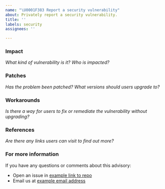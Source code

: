 ```yaml
---
name: "\U0001F383 Report a security vulnerability"
about: Privately report a security vulnerability.
title: ''
labels: security
assignees: ''

---
```


### Impact
_What kind of vulnerability is it? Who is impacted?_

### Patches
_Has the problem been patched? What versions should users upgrade to?_

### Workarounds
_Is there a way for users to fix or remediate the vulnerability without upgrading?_

### References
_Are there any links users can visit to find out more?_

### For more information
If you have any questions or comments about this advisory:
* Open an issue in [example link to repo](http://example.com)
* Email us at [example email address](mailto:example@example.com)

